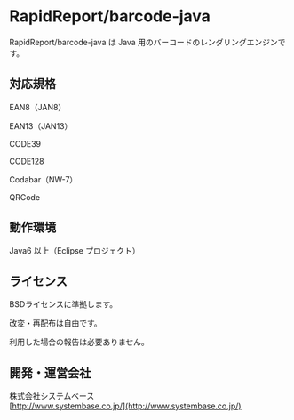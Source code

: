 RapidReport/barcode-java
==================
RapidReport/barcode-java は Java 用のバーコードのレンダリングエンジンです。

対応規格
-------
EAN8（JAN8）

EAN13（JAN13）

CODE39

CODE128

Codabar（NW-7）

QRCode

動作環境
-------
Java6 以上（Eclipse プロジェクト）

ライセンス
-------
BSDライセンスに準拠します。

改変・再配布は自由です。

利用した場合の報告は必要ありません。

開発・運営会社
-------
株式会社システムベース  
[http://www.systembase.co.jp/](http://www.systembase.co.jp/)